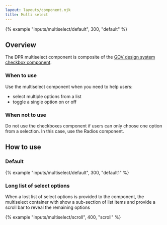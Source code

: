 ```yaml
---
layout: layouts/component.njk
title: Multi select
---
```

{% example "inputs/multiselect/default", 300, "default" %}

## Overview

The DPR multiselect component is composite of the [GOV design system checkbox component](https://design-system.service.gov.uk/components/checkboxes/). 

### When to use

Use the multiselect component when you need to help users:

- select multiple options from a list
- toggle a single option on or off

### When not to use

Do not use the checkboxes component if users can only choose one option from a selection. In this case, use the Radios component.

## How to use

### Default

{% example "inputs/multiselect/default", 300, "default1" %}

### Long list of select options

When a lost list of select options is provided to the component, the multiselect container with show a sub-section of list items and provide a scroll bar to reveal the remaining options

{% example "inputs/multiselect/scroll", 400, "scroll" %}
